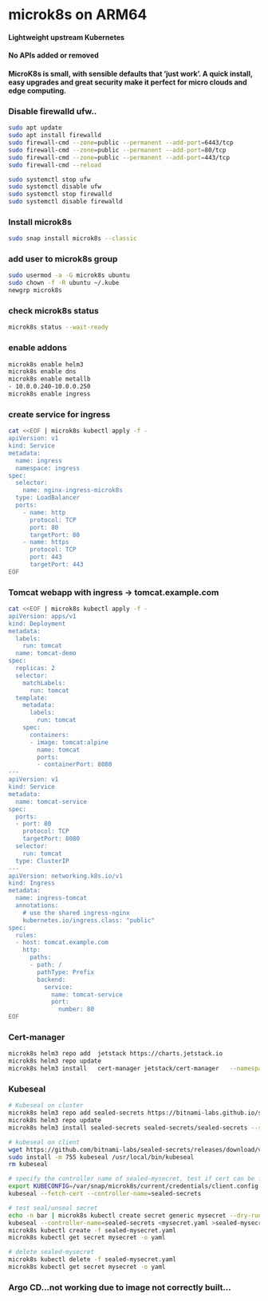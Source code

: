 # microk8s on ARM64
#### Lightweight upstream Kubernetes
#### No APIs added or removed
#### MicroK8s is small, with sensible defaults that ‘just work’. A quick install, easy upgrades and great security make it perfect for micro clouds and edge computing.

### Disable firewalld ufw..
```bash
sudo apt update
sudo apt install firewalld
sudo firewall-cmd --zone=public --permanent --add-port=6443/tcp
sudo firewall-cmd --zone=public --permanent --add-port=80/tcp
sudo firewall-cmd --zone=public --permanent --add-port=443/tcp
sudo firewall-cmd --reload

sudo systemctl stop ufw
sudo systemctl disable ufw
sudo systemctl stop firewalld
sudo systemctl disable firewalld
```

### Install microk8s
```bash
sudo snap install microk8s --classic
```

### add user to microk8s group
```bash
sudo usermod -a -G microk8s ubuntu
sudo chown -f -R ubuntu ~/.kube
newgrp microk8s
```

### check microk8s status
```bash
microk8s status --wait-ready
```

### enable addons
```bash
microk8s enable helm3
microk8s enable dns
microk8s enable metallb
- 10.0.0.240-10.0.0.250
microk8s enable ingress
```

### create service for ingress
```bash
cat <<EOF | microk8s kubectl apply -f -
apiVersion: v1
kind: Service
metadata:
  name: ingress
  namespace: ingress
spec:
  selector:
    name: nginx-ingress-microk8s
  type: LoadBalancer
  ports:
    - name: http
      protocol: TCP
      port: 80
      targetPort: 80
    - name: https
      protocol: TCP
      port: 443
      targetPort: 443
EOF
```

### Tomcat webapp with ingress -> tomcat.example.com
```bash
cat <<EOF | microk8s kubectl apply -f -
apiVersion: apps/v1
kind: Deployment
metadata:
  labels:
    run: tomcat
  name: tomcat-demo
spec:
  replicas: 2
  selector:
    matchLabels:
      run: tomcat
  template:
    metadata:
      labels:
        run: tomcat
    spec:
      containers:
      - image: tomcat:alpine
        name: tomcat
        ports:
        - containerPort: 8080
---
apiVersion: v1
kind: Service
metadata:
  name: tomcat-service
spec:
  ports:
  - port: 80
    protocol: TCP
    targetPort: 8080
  selector:
    run: tomcat
  type: ClusterIP
---
apiVersion: networking.k8s.io/v1
kind: Ingress
metadata:
  name: ingress-tomcat
  annotations:
    # use the shared ingress-nginx
    kubernetes.io/ingress.class: "public"
spec:
  rules:
  - host: tomcat.example.com
    http:
      paths:
      - path: /
        pathType: Prefix
        backend:
          service:
            name: tomcat-service
            port:
              number: 80
EOF
```

### Cert-manager
```bash
microk8s helm3 repo add  jetstack https://charts.jetstack.io
microk8s helm3 repo update
microk8s helm3 install   cert-manager jetstack/cert-manager   --namespace cert-manager   --create-namespace   --version v1.5.4   --set installCRDs=true
```

### Kubeseal
```bash
# Kubeseal on cluster
microk8s helm3 repo add sealed-secrets https://bitnami-labs.github.io/sealed-secrets
microk8s helm3 repo update
microk8s helm3 install sealed-secrets sealed-secrets/sealed-secrets --set namespace=kube-system

# kubeseal on client
wget https://github.com/bitnami-labs/sealed-secrets/releases/download/v0.16.0/kubeseal-arm64 -O kubeseal
sudo install -m 755 kubeseal /usr/local/bin/kubeseal
rm kubeseal

# specify the controller name of sealed-mysecret, test if cert can be fetched
export KUBECONFIG=/var/snap/microk8s/current/credentials/client.config
kubeseal --fetch-cert --controller-name=sealed-secrets

# test seal/unseal secret
echo -n bar | microk8s kubectl create secret generic mysecret --dry-run --from-file=foo=/dev/stdin -o yaml >mysecret.yaml
kubeseal --controller-name=sealed-secrets <mysecret.yaml >sealed-mysecret.yaml -o yaml
microk8s kubectl create -f sealed-mysecret.yaml
microk8s kubectl get secret mysecret -o yaml

# delete sealed-mysecret
microk8s kubectl delete -f sealed-mysecret.yaml
microk8s kubectl get secret mysecret -o yaml
```

### Argo CD...not working due to image not correctly built...
